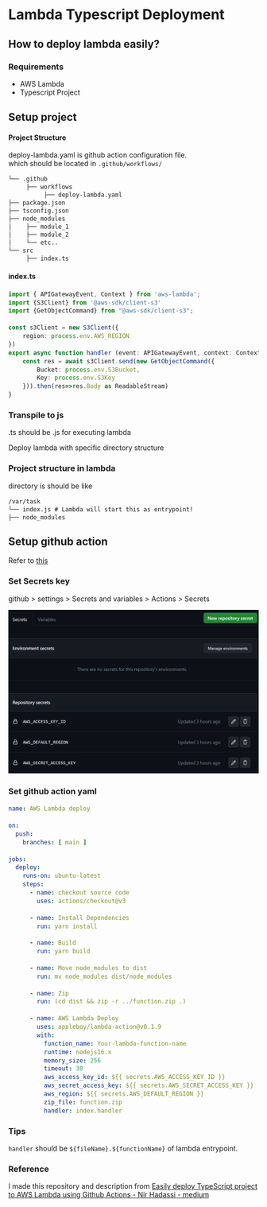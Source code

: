 # Lambda Typescript Deployment

## How to deploy lambda easily?

### Requirements
- AWS Lambda
- Typescript Project


## Setup project
#### Project Structure
deploy-lambda.yaml is github action configuration file. \
which should be located in `.github/workflows/`

```text
└── .github
     ├── workflows
          ├── deploy-lambda.yaml
├── package.json
├── tsconfig.json
├── node_modules
│    ├── module_1
│    ├── module_2
│    └── etc..
└── src
     ├── index.ts
```
#### index.ts
```typescript
import { APIGatewayEvent, Context } from 'aws-lambda';
import {S3Client} from '@aws-sdk/client-s3'
import {GetObjectCommand} from "@aws-sdk/client-s3";

const s3Client = new S3Client({
    region: process.env.AWS_REGION
})
export async function handler (event: APIGatewayEvent, context: Context) {
    const res = await s3Client.send(new GetObjectCommand({
        Bucket: process.env.S3Bucket,
        Key: process.env.S3Key
    })).then(res=>res.Body as ReadableStream)
}

```

### Transpile to js
.ts should be .js for executing lambda

Deploy lambda with specific directory structure

### Project structure in lambda
directory is should be like

```text
/var/task
└── index.js # Lambda will start this as entrypoint!
├── node_modules
```

## Setup github action

Refer to [this](https://github.com/marketplace/actions/aws-lambda-deploy)


### Set Secrets key
github > settings > Secrets and variables > Actions > Secrets

![repository-secrets](./img/repository-secrets.png)

### Set github action yaml

```yaml
name: AWS Lambda deploy

on:
  push:
    branches: [ main ]

jobs:
  deploy:
    runs-on: ubuntu-latest
    steps:
      - name: checkout source code
        uses: actions/checkout@v3

      - name: Install Dependencies
        run: yarn install

      - name: Build
        run: yarn build

      - name: Move node_modules to dist
        run: mv node_modules dist/node_modules

      - name: Zip
        run: (cd dist && zip -r ../function.zip .)

      - name: AWS Lambda Deploy
        uses: appleboy/lambda-action@v0.1.9
        with:
          function_name: Your-lambda-function-name
          runtime: nodejs16.x
          memory_size: 256
          timeout: 30
          aws_access_key_id: ${{ secrets.AWS_ACCESS_KEY_ID }}
          aws_secret_access_key: ${{ secrets.AWS_SECRET_ACCESS_KEY }}
          aws_region: ${{ secrets.AWS_DEFAULT_REGION }}
          zip_file: function.zip
          handler: index.handler
```

### Tips
`handler` should be `${fileName}.${functionName}` of lambda entrypoint.


### Reference
I made this repository and description from [Easily deploy TypeScript project to AWS Lambda using Github Actions - Nir Hadassi - medium](https://medium.com/aspecto/easily-deploy-typescript-project-to-aws-lambda-using-github-actions-5830c1cc3997)
